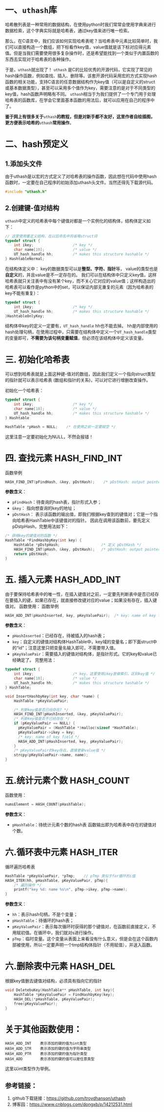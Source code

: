 # 一、`uthash`库
哈希散列表是一种常用的数据结构，在使用python时我们常常会使用字典来进行数据检索，这个字典实际就是哈希表，通过key值来进行唯一检索。

那么，在C语言中，我们应该如何实现哈希表呢？当哈希表中元素比较简单时，我们可以直接构造一个数组，把下标看作key值，value值就是该下标对应得元素值。但是当我们需要使用很多复杂操作时，还是希望能找到一个类似于内置函数的东西去实现对于哈希表的各种操作。

于是，`uthash`就出现了！
`uthash` 是C的比较优秀的开源代码，它实现了常见的hash操作函数，例如查找、插入、删除等。该套开源代码采用宏的方式实现hash函数的相关功能，支持C语言的任意数据结构作为key值（可以是自定义的struct或基本数据类型），甚至可以采用多个值作为key，需要注意的是对于不同类型的key值，hash函数声明略有不同。
`uthash`相当于为我们提供了一个专门用于处理哈希表的函数库，在学会它里面基本函数的用法后，就可以应用在自己的程序中了。

**鉴于网上有很多关于**`uthash`**的教程，但是对新手都不友好，这里作者自绘插图，更方便表示哈希的**`uthash`**常用操作**。

# 二、hash预定义
## 1.添加头文件
由于uthash是以宏的方式定义了对哈希表的操作函数，因此想在代码中使用hash函数时，一定要在自己程序的初始添加uthash头文件。当然还得先下载源代码。
```c
#include "uthash.h"
```

## 2.创建键-值对结构
`uthash`中定义的哈希表中每个键值对都是一个实例化的结构体，结构体定义如下：
```c
// 这里使用重定义结构，在以后命名中将省略struct词
typedef struct {
    int ikey;                  /* key */
    char name[10];             /* value */
    UT_hash_handle hh;         /* makes this structure hashable */
} HashtableNormal;
```
在结构体定义中：
key的数据类型可以是**整型、字符、指针**等，
value的类型也是**自定义**的，并且value是不一定存在的。
我们可以在结构体中只定义key值，这样哈希表就只关注表中有没有某个key，而不关心它对应的value值；这样构造出的哈希表可以看作是python中的set，可以保证内部无重复的元素（因为哈希表的key不能有重复）：
```c
typedef struct {
    int ikey;                  /* key */
    UT_hash_handle hh;         /* makes this structure hashable */
}HashtableOnlyKey;
```
结构体中key的定义一定要有，`UT_hash_handle` hh也不能去掉。
hh是内部使用的hash处理句柄，在使用过程中，只需要在结构体中定义一个`UT_hash_handle`类型的变量即可，**不需要为该句柄变量赋值**，但必须在该结构体中定义该变量。

# 三. 初始化哈希表
可以想到哈希表就是上面这种键-值对的数组，因此我们定义一个指向struct类型的指针就可以表示哈希表 (数组和指针的关系)，可以对它进行增删改查操作。

初始化一个哈希表：
```c
typedef struct {
    int ikey;                  /* key */
    char name[10];             /* value */
    UT_hash_handle hh;         /* makes this structure hashable */
} Hashtable

HashTable *pHash = NULL;    /* 在使用之前一定要赋空 */
```
这里注意一定要初始化为NULL，不然会报错！

# 四. 查找元素 HASH_FIND_INT
函数举例
```c
HASH_FIND_INT(pFindHash, &key, pDstHash);    /* pDstHash: output pointer */
```
**参数含义**：
- `pFindHash`：待查询的hash表，指针形式入参；
- `&key`：     指向想查询的key的地址；
- `pDstHash`： 表示该函数的输出值，即我们根据key查到的键值对；它是一个指向哈希表HashTable中该键值对的指针。
因此在调用该函数前，要先定义pDstpHash，完整用法如下：
```c
/* 获得key的键值对的函数 */
HashTable *FindHashbyKey(int key) {   
    Hashtable *pDstpHash;                   /* 定义 pDstHash */
    HASH_FIND_INT(pHash, &key, pDstHash);   /* pDstHash: output pointer */
    return pDstHash;
}
```

# 五. 插入元素 HASH_ADD_INT
由于要保持哈希表中的唯一性，在插入键值对之前，一定要先判断表中是否已经存在要插入的键，如果已存在，就直接修改键对应的value；如果没有存在，插入键值对。
函数使用：
函数举例
```c
HASH_ADD_INT(pHashInserted, key, pKeyValuePair);  /* key: name of key field */
```
**参数含义**：
- `pHashInserted`：已经存在，待被插入的hash表；
- `key`：自定义的键值对结构体HashTable中，key域的变量名；即下面struct中的“id”；注意这里只把变量名输入即可，不需要带入值。
- `pKeyValuePair`：需要插入的键值对结构体，是指针形式。它的key和value已经确定了。
完整用法：
```c
typedef struct {
    int ikey;                  /* key，这里使用ikey是做索引，区别key值 */
    char name[10];             /* value */
    UT_hash_handle hh;         /* makes this structure hashable */
} HashTable;

void InsertHashbyKey(int key, char *name) {
    HashTable *pKeyValuePair;

    /* 判断key值是否已经存在? */
    HASH_FIND_INT(pHashInserted, &key, pKeyValuePair); 
    /* 判断key值是否不已经存在 */
    if (pKeyValuePair == NULL) {
      pKeyValuePair = (HashTable *)malloc(sizeof *HashTable);
      pKeyValuePair->ikey = key;
      /* key: name of key field */
      HASH_ADD_INT(pHashInserted, key, pKeyValuePair);  
    }
    /* pKeyValuePair的key存在，直接更新value值 */
    strcpy(pKeyValuePair->name, name);   
}
```

# 五.统计元素个数 HASH_COUNT
函数使用：
```c
numsElement = HASH_COUNT(pHashTable);
```
**参数含义**：
- `pHashTable`：待统计元素个数的hash表
函数输出即为哈希表中存在的键值对个数。

# 六.循环表中元素 HASH_ITER
循环遍历哈希表
```c
HashTable *pKeyValuePair, *pTmp;    // pTmp 类似于for循环的i值
HASH_ITER(hh, pHashTable, pKeyValuePair, pTmp){
    /* 遍历操作 */
    printf("key %d: name %s\n", pTmp->ikey, pTmp->name);
}
```
**参数含义**：
- `hh`：表示hash句柄，不是个变量；
- `pHashTable`：待循环的hash表；
- `pKeyValuePair`：表示每次循环时获得的那个键值对，在函数前直接定义，不用赋初值。在循环中，我们就对s进行操作。
- `pTmp`：临时变量。这个变量从表面上来看没有什么意义，但是会在这个函数内部被使用，所以一定要声明一个tmp结构体指针（不用赋值），并送入函数。

# 六.删除表中元素 HASH_DEL
根据key值删去键值对结构，必须具有指向它的指针
```c
void DeletebuKey(HashTable** pHashTable, int key){
    HashTable *pKeyValuePair = FindHashbyKey(key);
    HASH_DEL(*pHashTable, pKeyValuePair);
    free(pKeyValuePair);
}
```


# 关于其他函数使用：
```
HASH_ADD_INT    表示添加的键的值为int类型
HASH_ADD_STR    表示添加的键的值为字符串类型
HASH_ADD_PTR    表示添加的键的值为指针类型
HASH_ADD        表示添加的键的值可以是任意类型
```
这里以int类型作为举例。

## 参考链接：
1. github下载链接：https://github.com/troydhanson/uthash
2. 博客园：https://www.cnblogs.com/dongxb/p/14212531.html